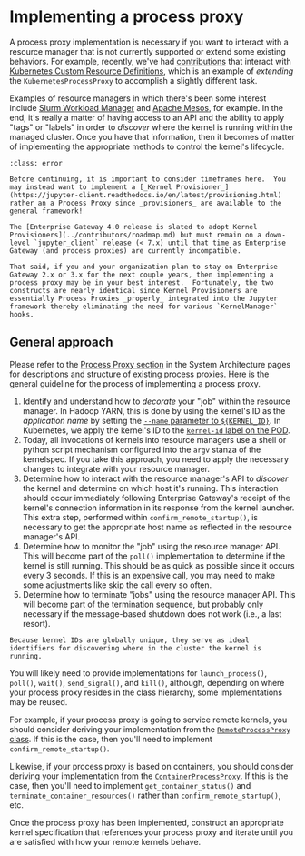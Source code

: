 # Implementing a process proxy
A process proxy implementation is necessary if you want to interact with a resource manager that is not currently supported or extend some existing behaviors.  For example, recently, we've had [contributions](https://github.com/jupyter-server/enterprise_gateway/blob/54c8e31d9b17418f35454b49db691d2ce5643c22/enterprise_gateway/services/processproxies/crd.py#L9) that interact with [Kubernetes Custom Resource Definitions](https://kubernetes.io/docs/concepts/extend-kubernetes/api-extension/custom-resources/#customresourcedefinitions), which is an example of _extending_ the `KubernetesProcessProxy` to accomplish a slightly different task.

Examples of resource managers in which there's been some interest include [Slurm Workload Manager](https://slurm.schedmd.com/documentation.html) and [Apache Mesos](https://mesos.apache.org/), for example.  In the end, it's really a matter of having access to an API and the ability to apply "tags" or "labels" in order to _discover_ where the kernel is running within the managed cluster.  Once you have that information, then it becomes of matter of implementing the appropriate methods to control the kernel's lifecycle.

```{admonition} Important!
:class: error

Before continuing, it is important to consider timeframes here.  You may instead want to implement a [_Kernel Provisioner_](https://jupyter-client.readthedocs.io/en/latest/provisioning.html) rather an a Process Proxy since _provisioners_ are available to the general framework!

The [Enterprise Gateway 4.0 release is slated to adopt Kernel Provisioners](../contributors/roadmap.md) but must remain on a down-level `jupyter_client` release (< 7.x) until that time as Enterprise Gateway (and process proxies) are currently incompatible.

That said, if you and your organization plan to stay on Enterprise Gateway 2.x or 3.x for the next couple years, then implementing a process proxy may be in your best interest.  Fortunately, the two constructs are nearly identical since Kernel Provisioners are essentially Process Proxies _properly_ integrated into the Jupyter framework thereby eliminating the need for various `KernelManager` hooks.
```

## General approach
Please refer to the [Process Proxy section](../contributors/system-architecture.md#process-proxy) in the System Architecture pages for descriptions and structure of existing process proxies.  Here is the general guideline for the process of implementing a process proxy.

1. Identify and understand how to _decorate_ your "job" within the resource manager.  In Hadoop YARN, this is done by using the kernel's ID as the _application name_ by setting the [`--name` parameter to `${KERNEL_ID}`](https://github.com/jupyter-server/enterprise_gateway/blob/54c8e31d9b17418f35454b49db691d2ce5643c22/etc/kernelspecs/spark_python_yarn_cluster/kernel.json#L14).  In Kubernetes, we apply the kernel's ID to the [`kernel-id` label on the POD](https://github.com/jupyter-server/enterprise_gateway/blob/54c8e31d9b17418f35454b49db691d2ce5643c22/etc/kernel-launchers/kubernetes/scripts/kernel-pod.yaml.j2#L16).
2. Today, all invocations of kernels into resource managers use a shell or python script mechanism configured into the `argv` stanza of the kernelspec.  If you take this approach, you need to apply the necessary changes to integrate with your resource manager.
3. Determine how to interact with the resource manager's API to _discover_ the kernel and determine on which host it's running.  This interaction should occur immediately following Enterprise Gateway's receipt of the kernel's connection information in its response from the kernel launcher.  This extra step, performed within `confirm_remote_startup()`, is necessary to get the appropriate host name as reflected in the resource manager's API.
4. Determine how to monitor the "job" using the resource manager API.  This will become part of the `poll()` implementation to determine if the kernel is still running.  This should be as quick as possible since it occurs every 3 seconds.  If this is an expensive call, you may need to make some adjustments like skip the call every so often.
5. Determine how to terminate "jobs" using the resource manager API. This will become part of the termination sequence, but probably only necessary if the message-based shutdown does not work (i.e., a last resort).

```{tip}
Because kernel IDs are globally unique, they serve as ideal identifiers for discovering where in the cluster the kernel is running.
```

You will likely need to provide implementations for `launch_process()`, `poll()`, `wait()`, `send_signal()`, and `kill()`, although, depending on where your process proxy resides in the class hierarchy, some implementations may be reused.

For example, if your process proxy is going to service remote kernels, you should consider deriving your implementation from the [`RemoteProcessProxy` class](https://github.com/jupyter-server/enterprise_gateway/blob/54c8e31d9b17418f35454b49db691d2ce5643c22/enterprise_gateway/services/processproxies/processproxy.py#L981).  If this is the case, then you'll need to implement `confirm_remote_startup()`.

Likewise, if your process proxy is based on containers, you should consider deriving your implementation from the [`ContainerProcessProxy`](https://github.com/jupyter-server/enterprise_gateway/blob/54c8e31d9b17418f35454b49db691d2ce5643c22/enterprise_gateway/services/processproxies/container.py#L34).  If this is the case, then you'll need to implement `get_container_status()` and `terminate_container_resources()` rather than `confirm_remote_startup()`, etc.

Once the process proxy has been implemented, construct an appropriate kernel specification that references your process proxy and iterate until you are satisfied with how your remote kernels behave.



